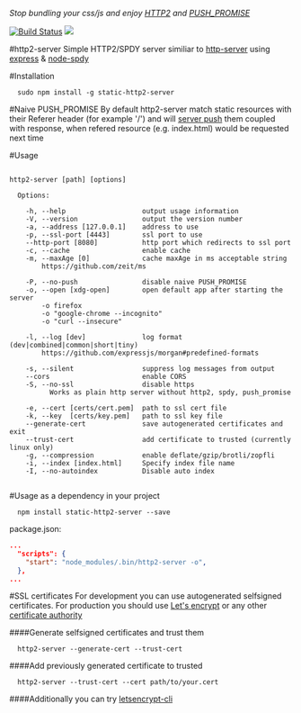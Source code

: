 *Stop bundling your css/js and enjoy [HTTP2](https://http2.github.io/) and [PUSH_PROMISE](http://httpwg.org/specs/rfc7540.html#PUSH_PROMISE)*

[![Build Status](https://travis-ci.org/slavaGanzin/http2-server.svg?branch=master)](https://travis-ci.org/slavaGanzin/http2-server)
[![](https://david-dm.org/slavaGanzin/http2-server.svg)](https://david-dm.org/slavaGanzin/http2-server)

#http2-server
Simple HTTP2/SPDY server similiar to [http-server](https://github.com/indexzero/http-server) using [express](https://github.com/expressjs/express) & [node-spdy](https://github.com/indutny/node-spdy)

#Installation
```
  sudo npm install -g static-http2-server
```
#Naive PUSH_PROMISE
By default http2-server match static resources with their Referer header (for example '/') and will [server push](https://http2.github.io/faq/#whats-the-benefit-of-server-push) them coupled with response, when refered resource (e.g. index.html) would be requested next time

#Usage

```

http2-server [path] [options]

  Options:

    -h, --help                   output usage information
    -V, --version                output the version number
    -a, --address [127.0.0.1]    address to use
    -p, --ssl-port [4443]        ssl port to use
    --http-port [8080]           http port which redirects to ssl port
    -c, --cache                  enable cache
    -m, --maxAge [0]             cache maxAge in ms acceptable string
        https://github.com/zeit/ms
    
    -P, --no-push                disable naive PUSH_PROMISE
    -o, --open [xdg-open]        open default app after starting the server
        -o firefox
        -o "google-chrome --incognito"
        -o "curl --insecure"
    
    -l, --log [dev]              log format (dev|combined|common|short|tiny)
        https://github.com/expressjs/morgan#predefined-formats
    
    -s, --silent                 suppress log messages from output
    --cors                       enable CORS
    -S, --no-ssl                 disable https
          Works as plain http server without http2, spdy, push_promise
    
    -e, --cert [certs/cert.pem]  path to ssl cert file
    -k, --key  [certs/key.pem]   path to ssl key file
    --generate-cert              save autogenerated certificates and exit
    --trust-cert                 add certificate to trusted (currently linux only)
    -g, --compression            enable deflate/gzip/brotli/zopfli
    -i, --index [index.html]     Specify index file name
    -I, --no-autoindex           Disable auto index


```

#Usage as a dependency in your project

```
  npm install static-http2-server --save
```

package.json:
```json
...
  "scripts": {
    "start": "node_modules/.bin/http2-server -o",
  },
...  
```

#SSL certificates
For development you can use autogenerated selfsigned certificates. For production you should use [Let's encrypt](https://letsencrypt.org/) or any other [certificate authority](https://en.wikipedia.org/wiki/Certificate_authority)


####Generate selfsigned certificates and trust them
```
  http2-server --generate-cert --trust-cert
```

####Add previously generated certificate to trusted
```
  http2-server --trust-cert --cert path/to/your.cert
```

####Additionally you can try
[letsencrypt-cli](https://github.com/Daplie/letsencrypt-cli)
